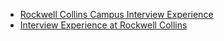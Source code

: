  - [Rockwell Collins Campus Interview Experience](https://www.geeksforgeeks.org/rockwell-collins-campus-interview-experience/)
- [Interview Experience at Rockwell Collins](https://www.geeksforgeeks.org/interview-experience-rockwell-collins/)